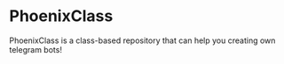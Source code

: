 # PhoenixClass
PhoenixClass is a class-based repository that can help you creating own telegram bots!
